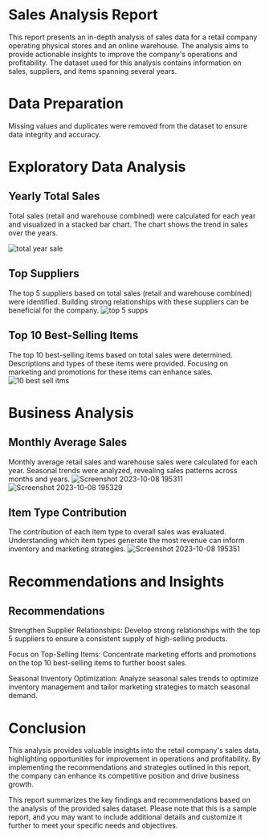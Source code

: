 
# Sales Analysis Report

This report presents an in-depth analysis of sales data for a retail company operating physical stores and an online warehouse. The analysis aims to provide actionable insights to improve the company's operations and profitability. The dataset used for this analysis contains information on sales, suppliers, and items spanning several years.

# Data Preparation
Missing values and duplicates were removed from the dataset to ensure data integrity and accuracy.

# Exploratory Data Analysis
## Yearly Total Sales 
Total sales (retail and warehouse combined) were calculated for each year and visualized in a stacked bar chart. The chart shows the trend in sales over the years.

![total year sale](https://github.com/Nirmalsaravgi/Sales-Analysis/assets/89398135/31cec9d7-fb2c-45be-8c38-5ac8a488d7d9)

## Top Suppliers
The top 5 suppliers based on total sales (retail and warehouse combined) were identified. Building strong relationships with these suppliers can be beneficial for the company.
![top 5 supps](https://github.com/Nirmalsaravgi/Sales-Analysis/assets/89398135/4c1a7219-9d4a-4be0-9a50-9f1d5b388d31)

## Top 10 Best-Selling Items
The top 10 best-selling items based on total sales were determined. Descriptions and types of these items were provided. Focusing on marketing and promotions for these items can enhance sales.
![10 best sell itms](https://github.com/Nirmalsaravgi/Sales-Analysis/assets/89398135/a2159221-7e98-4577-8618-9bdc18e4e8c9)

# Business Analysis
## Monthly Average Sales
Monthly average retail sales and warehouse sales were calculated for each year. Seasonal trends were analyzed, revealing sales patterns across months and years.
![Screenshot 2023-10-08 195311](https://github.com/Nirmalsaravgi/Sales-Analysis/assets/89398135/5599d383-146c-48d2-9f67-05b5ecd0c7da)
![Screenshot 2023-10-08 195329](https://github.com/Nirmalsaravgi/Sales-Analysis/assets/89398135/011f091e-6c36-4a8b-89f3-f921400148ee)

## Item Type Contribution
The contribution of each item type to overall sales was evaluated. Understanding which item types generate the most revenue can inform inventory and marketing strategies.
![Screenshot 2023-10-08 195351](https://github.com/Nirmalsaravgi/Sales-Analysis/assets/89398135/9a295e47-1e85-4959-a79c-7f0313980f5a)

# Recommendations and Insights
## Recommendations
Strengthen Supplier Relationships: Develop strong relationships with the top 5 suppliers to ensure a consistent supply of high-selling products.

Focus on Top-Selling Items: Concentrate marketing efforts and promotions on the top 10 best-selling items to further boost sales.

Seasonal Inventory Optimization: Analyze seasonal sales trends to optimize inventory management and tailor marketing strategies to match seasonal demand.

# Conclusion
This analysis provides valuable insights into the retail company's sales data, highlighting opportunities for improvement in operations and profitability. By implementing the recommendations and strategies outlined in this report, the company can enhance its competitive position and drive business growth.

This report summarizes the key findings and recommendations based on the analysis of the provided sales dataset. Please note that this is a sample report, and you may want to include additional details and customize it further to meet your specific needs and objectives.







